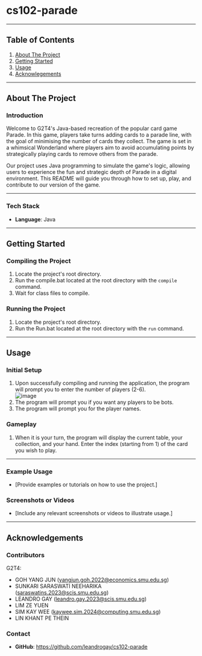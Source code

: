 # cs102-parade

---

## Table of Contents
1. [About The Project](#about-the-project)
2. [Getting Started](#getting-started)
3. [Usage](#usage)
4. [Acknowlegements](#acknowledgements)

---

## About The Project
### Introduction
Welcome to G2T4's Java-based recreation of the popular card game Parade. In this game, players take turns adding cards to a parade line, with the goal of minimising the number of cards they collect. The game is set in a whimsical Wonderland where players aim to avoid accumulating points by strategically playing cards to remove others from the parade.

Our project uses Java programming to simulate the game's logic, allowing users to experience the fun and strategic depth of Parade in a digital environment. This README will guide you through how to set up, play, and contribute to our version of the game.

---

### Tech Stack

- **Language**: Java

---

## Getting Started
### Compiling the Project

1. Locate the project's root directory. 
2. Run the compile.bat located at the root directory with the `compile` command.
3. Wait for class files to compile.

### Running the Project

1. Locate the project's root directory. 
2. Run the Run.bat located at the root directory with the `run` command.

---

## Usage
### Initial Setup
1. Upon successfully compiling and running the application, the program will prompt you to enter the number of players (2-6).
<br>![image](https://github.com/user-attachments/assets/2e9ac0f2-c2b4-477e-ac50-0ff38f1f8df3)
2. The program will prompt you if you want any players to be bots.
3. The program will prompt you for the player names.

### Gameplay
1. When it is your turn, the program will display the current table, your collection, and your hand. Enter the index (starting from 1) of the card you wish to play. 

-----

### Example Usage

- [Provide examples or tutorials on how to use the project.]

### Screenshots or Videos

- [Include any relevant screenshots or videos to illustrate usage.]

---

## Acknowledgements 
### Contributors
G2T4: 
- GOH YANG JUN (yangjun.goh.2022@economics.smu.edu.sg)
- SUNKARI SARASWATI NEEHARIKA (saraswatins.2023@scis.smu.edu.sg) 
- LEANDRO GAY (leandro.gay.2023@scis.smu.edu.sg)
- LIM ZE YUEN
- SIM KAY WEE (kaywee.sim.2024@computing.smu.edu.sg)
- LIN KHANT PE THEIN

### Contact
- **GitHub**: https://github.com/leandrogay/cs102-parade
